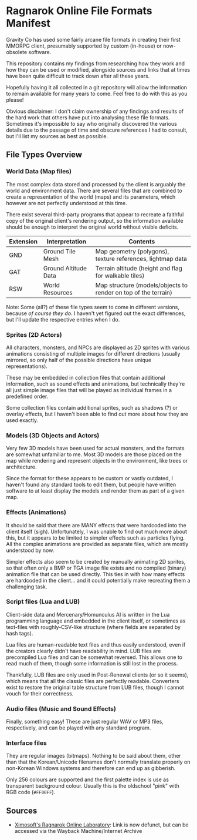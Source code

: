 # Ragnarok Online File Formats Manifest

Gravity Co has used some fairly arcane file formats in creating their first MMORPG client, presumably supported by custom (in-house) or now-obsolete software.

This repository contains my findings from researching how they work and how they can be used or modified, alongside sources and links that at times have been quite difficult to track down after all these years.

Hopefully having it all collected in a git repository will allow the information to remain available for many years to come. Feel free to do with this as you please!

Obvious disclaimer: I don't claim ownership of any findings and results of the hard work that others have put into analysing these file formats. Sometimes it's impossible to say who originally discovered the various details due to the passage of time and obscure references I had to consult, but I'll list my sources as best as possible.

## File Types Overview

### World Data (Map files)

The most complex data stored and processed by the client is arguably the world and environment data. There are several files that are combined to create a representation of the world (maps) and its parameters, which however are not perfectly understood at this time.

There exist several third-party programs that appear to recreate a faithful copy of the original client's rendering output, so the information available should be enough to interpret the original world without visible deficits.

|  Extension | Interpretation  | Contents |
|---|---|---|
| GND  | Ground Tile Mesh  | Map geometry (polygons), texture references, lightmap data |
| GAT | Ground Altitude Data | Terrain altitude (height and flag for walkable tiles) |
| RSW  | World Resources | Map structure (models/objects to render on top of the terrain)

Note:
Some (all?) of these file types seem to come in different versions, because *of course they do*. I haven't yet figured out the exact differences, but I'll update the respective entries when I do.

### Sprites (2D Actors)

All characters, monsters, and NPCs are displayed as 2D sprites with various animations consisting of multiple images for different directions (usually mirrored, so only half of the possible directions have unique representations).

These may be embedded in collection files that contain additional information, such as sound effects and animations, but technically they're all just simple image files that will be played as individual frames in a predefined order.

Some collection files contain additional sprites, such as shadows (?) or overlay effects, but I haven't been able to find out more about how they are used exactly.

### Models (3D Objects and Actors)

Very few 3D models have been used for actual monsters, and the formats are somewhat unfamiliar to me. Most 3D models are those placed on the map while rendering and represent objects in the environment, like trees or architecture.

Since the format for these appears to be custom or vastly outdated, I haven't found any standard tools to edit them, but people have written software to at least display the models and render them as part of a given map.

### Effects (Animations)

It should be said that there are MANY effects that were hardcoded into the client itself (sigh). Unfortunately, I was unable to find out much more about this, but it appears to be limited to simpler effects such as particles flying. All the complex animations are provided as separate files, which are mostly understood by now.

Simpler effects also seem to be created by manually animating 2D sprites, so that often only a BMP or TGA image file exists and no compiled (binary) animation file that can be used directly. This ties in with how many effects are hardcoded in the client... and it could potentially make recreating them a challenging task.

### Script files (Lua and LUB)

Client-side data and Mercenary/Homunculus AI is written in the Lua programming language and embedded in the client itself, or sometimes as text-files with roughly-CSV-like structure (where fields are separated by hash tags).

Lua files are human-readable text files and thus easily understood, even if the creators clearly didn't have readability in mind. LUB files are precompiled Lua files and can be somewhat reversed. This allows one to read much of them, though some information is still lost in the process.

Thankfully, LUB files are only used in Post-Renewal clients (or so it seems), which means that all the classic files are perfectly readable. Converters exist to restore the original table structure from LUB files, though I cannot vouch for their correctness.

### Audio files (Music and Sound Effects)

Finally, something easy! These are just regular WAV or MP3 files, respectively, and can be played with any standard program.

### Interface files

They are regular images (bitmaps). Nothing to be said about them, other than that the Korean/Unicode filenames don't normally translate properly on non-Korean Windows systems and therefore can end up as gibberish.

Only 256 colours are supported and the first palette index is use as transparent background colour. Usually this is the oldschool "pink" with RGB code (``#FF00FF``).

## Sources

* [Ximosoft's Ragnarok Online Laboratory](http://rolaboratory.ximosoft.com): Link is now defunct, but can be accessed via the Wayback Machine/Internet Archive